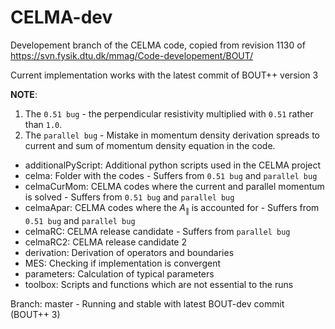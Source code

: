 # CELMA-dev

Developement branch of the CELMA code, copied from revision 1130 of
https://svn.fysik.dtu.dk/mmag/Code-developement/BOUT/

Current implementation works with the latest commit of BOUT++ version 3

**NOTE**:
1. The `0.51 bug` - the perpendicular resistivity multiplied with `0.51` rather
   than `1.0`.
2. The `parallel bug` - Mistake in momentum density derivation spreads to
   current and sum of momentum density equation in the code.

* additionalPyScript: Additional python scripts used in the CELMA project
* celma: Folder with the codes - Suffers from `0.51 bug` and `parallel bug`
* celmaCurMom: CELMA codes where the current and parallel momentum is solved -
  Suffers from `0.51 bug` and `parallel bug`
* celmaApar: CELMA codes where the $A_\|$ is accounted for -
  Suffers from `0.51 bug` and `parallel bug`
* celmaRC: CELMA release candidate - Suffers from `parallel bug`
* celmaRC2: CELMA release candidate 2
* derivation: Derivation of operators and boundaries
* MES: Checking if implementation is convergent
* parameters: Calculation of typical parameters
* toolbox: Scripts and functions which are not essential to the runs

Branch: master - Running and stable with latest BOUT-dev commit (BOUT++ 3)
